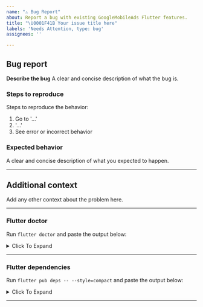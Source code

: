 ```yaml
---
name: "⚠️ Bug Report"
about: Report a bug with existing GoogleMobileAds Flutter features.
title: "\U0001F41B Your issue title here"
labels: 'Needs Attention, type: bug'
assignees: ''

---
```


## Bug report

**Describe the bug**
A clear and concise description of what the bug is.

### Steps to reproduce

Steps to reproduce the behavior:

1. Go to '...'
2. '...'
4. See error or incorrect behavior

### Expected behavior

A clear and concise description of what you expected to happen.

---

## Additional context

Add any other context about the problem here.

---

### Flutter doctor

Run `flutter doctor` and paste the output below:

<details><summary>Click To Expand</summary>

```
PASTE OUTPUT INSIDE HERE
```

</details>

---

### Flutter dependencies

Run `flutter pub deps -- --style=compact` and paste the output below:

<details><summary>Click To Expand</summary>

```
PASTE OUTPUT INSIDE HERE
```

</details>

---
